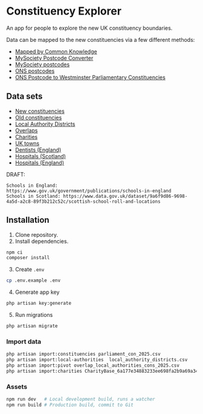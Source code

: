 # Constituency Explorer

An app for people to explore the new UK constituency boundaries.

Data can be mapped to the new constituencies via a few different methods:

- [Mapped by Common Knowledge](https://mapped.commonknowledge.coop/)
- [MySociety Postcode Converter](https://pages.mysociety.org/2025-constituencies/postcode-converter)
- [MySociety postcodes](https://pages.mysociety.org/2025-constituencies/datasets/uk_parliament_2025_postcode_lookup/latest)
- [ONS postcodes](https://geoportal.statistics.gov.uk/datasets/a8a2d8d31db84ceea45b261bb7756771/about)
- [ONS Postcode to Westminster Parliamentary Constituencies](https://geoportal.statistics.gov.uk/search?q=postcode%20to%20constituency)

## Data sets

- [New constituencies](https://geoportal.statistics.gov.uk/datasets/9a876e4777bc47e392e670a7b8bc3f5c_0/explore)
- [Old constituencies](https://geoportal.statistics.gov.uk/datasets/b2498c2781134c87a7d7648045ed3252_0/explore)
- [Local Authority Districts](https://geoportal.statistics.gov.uk/datasets/e8b361ba9e98418ba8ff2f892d00c352_0/explore)
- [Overlaps](https://pages.mysociety.org/2025-constituencies/datasets/geographic_overlaps/latest)
- [Charities](https://search.charitybase.uk/chc?download=f)
- [UK towns](https://drive.google.com/file/d/1AeRnZSxRrVxPBSLeF3QQScrdRZ8GJhkl/view)
- [Dentists (England)](https://raw.githubusercontent.com/CampaignLab/New-Constituency-Almanac/main/data/dentists%20england%20mapped.csv?token=GHSAT0AAAAAACML3AZO3A7GSRXGNL7VEXBIZU6AQPA)
- [Hospitals (Scotland)](https://github.com/CampaignLab/New-Constituency-Almanac/blob/main/data/hospitals%20in%20scotland%20by%20constituency.csv)
- [Hospitals (England)](https://github.com/CampaignLab/New-Constituency-Almanac/blob/main/data/english%20hospitals%20by%20constituency.csv)

DRAFT:

```
Schools in England: https://www.gov.uk/government/publications/schools-in-england
Schools in Scotland: https://www.data.gov.uk/dataset/9a6f9d86-9698-4a5d-a2c8-89f3b212c52c/scottish-school-roll-and-locations
```

## Installation

1. Clone repository.
2. Install dependencies.

```sh
npm ci
composer install
```

3. Create `.env`

```sh
cp .env.example .env
```

4. Generate app key

```sh
php artisan key:generate
```

5. Run migrations

```sh
php artisan migrate
```

### Import data

```sh
php artisan import:constituencies parliament_con_2025.csv
php artisan import:local-authorities  local_authority_districts.csv
php artisan import:pivot overlap_local_authorities_cons_2025.csv
php artisan import:charities CharityBase_6a177e34883233ee698fa2b9a69a34d4.csv
```

### Assets

```sh
npm run dev   # Local development build, runs a watcher
npm run build # Production build, commit to Git
```
